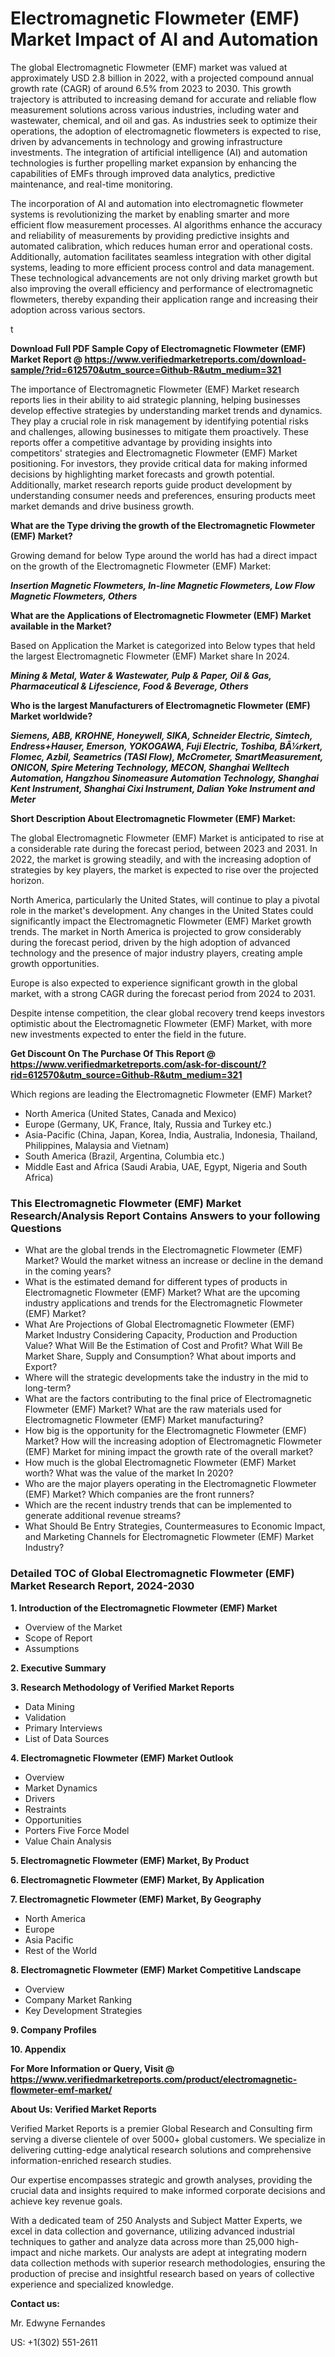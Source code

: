 <meta name="title" content="Global  Electromagnetic Flowmeter (EMF) Market Impact of AI and Automation"><meta name="description" content="  The global Electromagnetic Flowmeter (EMF) market was valued at approximately USD 2.8 billion in 2022, with a projected compound annual growth rate (CAGR) of around "><meta name="title" content=" Electromagnetic Flowmeter (EMF) Market Size, Share, Scope, Trends, Growth, Opportunities, Analysis, Forecast"> <h1>Electromagnetic Flowmeter (EMF) Market Impact of AI and Automation</h1> <p>The global Electromagnetic Flowmeter (EMF) market was valued at approximately USD 2.8 billion in 2022, with a projected compound annual growth rate (CAGR) of around 6.5% from 2023 to 2030. This growth trajectory is attributed to increasing demand for accurate and reliable flow measurement solutions across various industries, including water and wastewater, chemical, and oil and gas. As industries seek to optimize their operations, the adoption of electromagnetic flowmeters is expected to rise, driven by advancements in technology and growing infrastructure investments. The integration of artificial intelligence (AI) and automation technologies is further propelling market expansion by enhancing the capabilities of EMFs through improved data analytics, predictive maintenance, and real-time monitoring.</p> <p>The incorporation of AI and automation into electromagnetic flowmeter systems is revolutionizing the market by enabling smarter and more efficient flow measurement processes. AI algorithms enhance the accuracy and reliability of measurements by providing predictive insights and automated calibration, which reduces human error and operational costs. Additionally, automation facilitates seamless integration with other digital systems, leading to more efficient process control and data management. These technological advancements are not only driving market growth but also improving the overall efficiency and performance of electromagnetic flowmeters, thereby expanding their application range and increasing their adoption across various sectors.</p> t</p><p id="" class=""><strong>Download Full PDF Sample Copy of Electromagnetic Flowmeter (EMF) Market Report @ <a href="https://www.verifiedmarketreports.com/download-sample/?rid=612570&utm_source=Github-R&utm_medium=321" target="_blank">https://www.verifiedmarketreports.com/download-sample/?rid=612570&utm_source=Github-R&utm_medium=321</a></strong></p><p>The importance of&nbsp;Electromagnetic Flowmeter (EMF) Market research reports lies in their ability to aid strategic planning, helping businesses develop effective strategies by understanding market trends and dynamics. They play a crucial role in risk management by identifying potential risks and challenges, allowing businesses to mitigate them proactively. These reports offer a competitive advantage by providing insights into competitors' strategies and Electromagnetic Flowmeter (EMF) Market positioning. For investors, they provide critical data for making informed decisions by highlighting market forecasts and growth potential. Additionally, market research reports guide product development by understanding consumer needs and preferences, ensuring products meet market demands and drive business growth.</p><p><strong>What are the&nbsp;Type driving the growth of the Electromagnetic Flowmeter (EMF) Market?</strong></p><p id="" class="">Growing demand for below Type around the world has had a direct impact on the growth of the Electromagnetic Flowmeter (EMF) Market:</p><em><strong>Insertion Magnetic Flowmeters, In-line Magnetic Flowmeters, Low Flow Magnetic Flowmeters, Others</strong></em></p><strong>What are the&nbsp;Applications&nbsp;of Electromagnetic Flowmeter (EMF) Market available in the Market?</strong></p><p id="" class="">Based on Application the Market is categorized into Below types that held the largest Electromagnetic Flowmeter (EMF) Market share In 2024.</p><em><strong>Mining & Metal, Water & Wastewater, Pulp & Paper, Oil & Gas, Pharmaceutical & Lifescience, Food & Beverage, Others</strong></em></p><strong>Who is the largest Manufacturers of Electromagnetic Flowmeter (EMF) Market worldwide?</strong></p><p><em><strong>Siemens, ABB, KROHNE, Honeywell, SIKA, Schneider Electric, Simtech, Endress+Hauser, Emerson, YOKOGAWA, Fuji Electric, Toshiba, BÃ¼rkert, Flomec, Azbil, Seametrics (TASI Flow), McCrometer, SmartMeasurement, ONICON, Spire Metering Technology, MECON, Shanghai Welltech Automation, Hangzhou Sinomeasure Automation Technology, Shanghai Kent Instrument, Shanghai Cixi Instrument, Dalian Yoke Instrument and Meter</strong></em></p><p id="" class=""><strong>Short Description About Electromagnetic Flowmeter (EMF) Market:</strong></p><p>The global Electromagnetic Flowmeter (EMF) Market is anticipated to rise at a considerable rate during the forecast period, between 2023 and 2031. In 2022, the market is growing steadily, and with the increasing adoption of strategies by key players, the market is expected to rise over the projected horizon.</p><p>North America, particularly the United States, will continue to play a pivotal role in the market's development. Any changes in the United States could significantly impact the Electromagnetic Flowmeter (EMF) Market growth trends. The market in North America is projected to grow considerably during the forecast period, driven by the high adoption of advanced technology and the presence of major industry players, creating ample growth opportunities.</p><p>Europe is also expected to experience significant growth in the global market, with a strong CAGR during the forecast period from 2024 to 2031.</p><p>Despite intense competition, the clear global recovery trend keeps investors optimistic about the Electromagnetic Flowmeter (EMF) Market, with more new investments expected to enter the field in the future.</p><p id="" class=""><strong>Get Discount On The Purchase Of This Report @ <a href="https://www.verifiedmarketreports.com/ask-for-discount/?rid=612570&utm_source=Github-R&utm_medium=321" target="_blank">https://www.verifiedmarketreports.com/ask-for-discount/?rid=612570&utm_source=Github-R&utm_medium=321</a></strong></p>Which regions are leading the Electromagnetic Flowmeter (EMF) Market?</p><ul><li>North America (United States, Canada and Mexico)</li><li>Europe (Germany, UK, France, Italy, Russia and Turkey etc.)</li><li>Asia-Pacific (China, Japan, Korea, India, Australia, Indonesia, Thailand, Philippines, Malaysia and Vietnam)</li><li>South America (Brazil, Argentina, Columbia etc.)</li><li>Middle East and Africa (Saudi Arabia, UAE, Egypt, Nigeria and South Africa)</li></ul><h3 id="" class="">This Electromagnetic Flowmeter (EMF) Market Research/Analysis Report Contains Answers to your following Questions</h3><ul><li>What are the global trends in the Electromagnetic Flowmeter (EMF) Market? Would the market witness an increase or decline in the demand in the coming years?</li><li>What is the estimated demand for different types of products in Electromagnetic Flowmeter (EMF) Market? What are the upcoming industry applications and trends for the Electromagnetic Flowmeter (EMF) Market?</li><li>What Are Projections of Global Electromagnetic Flowmeter (EMF) Market Industry Considering Capacity, Production and Production Value? What Will Be the Estimation of Cost and Profit? What Will Be Market Share, Supply and Consumption? What about imports and Export?</li><li>Where will the strategic developments take the industry in the mid to long-term?</li><li>What are the factors contributing to the final price of Electromagnetic Flowmeter (EMF) Market? What are the raw materials used for Electromagnetic Flowmeter (EMF) Market manufacturing?</li><li>How big is the opportunity for the Electromagnetic Flowmeter (EMF) Market? How will the increasing adoption of Electromagnetic Flowmeter (EMF) Market for mining impact the growth rate of the overall market?</li><li>How much is the global Electromagnetic Flowmeter (EMF) Market worth? What was the value of the market In 2020?</li><li>Who are the major players operating in the Electromagnetic Flowmeter (EMF) Market? Which companies are the front runners?</li><li>Which are the recent industry trends that can be implemented to generate additional revenue streams?</li><li>What Should Be Entry Strategies, Countermeasures to Economic Impact, and Marketing Channels for Electromagnetic Flowmeter (EMF) Market Industry?</li></ul><h3 id="" class="">Detailed TOC of Global Electromagnetic Flowmeter (EMF) Market Research Report, 2024-2030</h3><p id="" class=""><strong>1. Introduction of the Electromagnetic Flowmeter (EMF) Market</strong></p><ul><li>Overview of the Market</li><li>Scope of Report</li><li>Assumptions</li></ul><p id="" class=""><strong>2. Executive Summary</strong></p><p id="" class=""><strong>3. Research Methodology of Verified Market Reports</strong></p><ul><li>Data Mining</li><li>Validation</li><li>Primary Interviews</li><li>List of Data Sources</li></ul><p id="" class=""><strong>4. Electromagnetic Flowmeter (EMF) Market Outlook</strong></p><ul><li>Overview</li><li>Market Dynamics</li><li>Drivers</li><li>Restraints</li><li>Opportunities</li><li>Porters Five Force Model</li><li>Value Chain Analysis</li></ul><p id="" class=""><strong>5. Electromagnetic Flowmeter (EMF) Market, By Product</strong></p><p id="" class=""><strong>6. Electromagnetic Flowmeter (EMF) Market, By Application</strong></p><p id="" class=""><strong>7. Electromagnetic Flowmeter (EMF) Market, By Geography</strong></p><ul><li>North America</li><li>Europe</li><li>Asia Pacific</li><li>Rest of the World</li></ul><p id="" class=""><strong>8. Electromagnetic Flowmeter (EMF) Market Competitive Landscape</strong></p><ul><li>Overview</li><li>Company Market Ranking</li><li>Key Development Strategies</li></ul><p id="" class=""><strong>9. Company Profiles</strong></p><p id="" class=""><strong>10. Appendix</strong></p><p id="" class=""><strong>For More Information or Query, Visit @ <a href="https://www.verifiedmarketreports.com/product/electromagnetic-flowmeter-emf-market/" target="_blank">https://www.verifiedmarketreports.com/product/electromagnetic-flowmeter-emf-market/</a></strong></p><p id="" class=""><strong>About Us: Verified Market Reports</strong></p><p id="" class="">Verified Market Reports is a premier Global Research and Consulting firm serving a diverse clientele of over 5000+ global customers. We specialize in delivering cutting-edge analytical research solutions and comprehensive information-enriched research studies.</p><p id="" class="">Our expertise encompasses strategic and growth analyses, providing the crucial data and insights required to make informed corporate decisions and achieve key revenue goals.</p><p id="" class="">With a dedicated team of 250 Analysts and Subject Matter Experts, we excel in data collection and governance, utilizing advanced industrial techniques to gather and analyze data across more than 25,000 high-impact and niche markets. Our analysts are adept at integrating modern data collection methods with superior research methodologies, ensuring the production of precise and insightful research based on years of collective experience and specialized knowledge.</p><p id="" class=""><strong>Contact us:</strong></p><p id="" class="">Mr. Edwyne Fernandes</p><p id="" class="">US: +1(302) 551-2611</p>